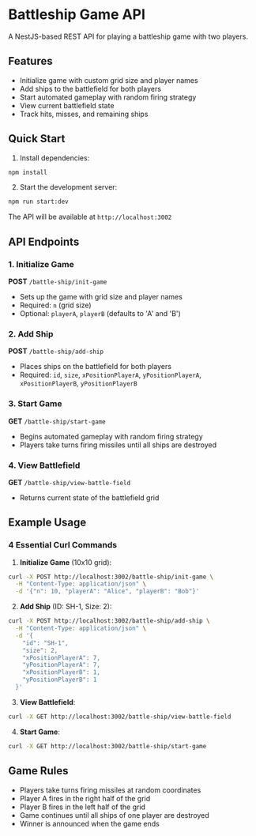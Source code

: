 # Battleship Game API

A NestJS-based REST API for playing a battleship game with two players.

## Features

- Initialize game with custom grid size and player names
- Add ships to the battlefield for both players
- Start automated gameplay with random firing strategy
- View current battlefield state
- Track hits, misses, and remaining ships

## Quick Start

1. Install dependencies:
```bash
npm install
```

2. Start the development server:
```bash
npm run start:dev
```

The API will be available at `http://localhost:3002`

## API Endpoints

### 1. Initialize Game
**POST** `/battle-ship/init-game`
- Sets up the game with grid size and player names
- Required: `n` (grid size)
- Optional: `playerA`, `playerB` (defaults to 'A' and 'B')

### 2. Add Ship
**POST** `/battle-ship/add-ship`
- Places ships on the battlefield for both players
- Required: `id`, `size`, `xPositionPlayerA`, `yPositionPlayerA`, `xPositionPlayerB`, `yPositionPlayerB`

### 3. Start Game
**GET** `/battle-ship/start-game`
- Begins automated gameplay with random firing strategy
- Players take turns firing missiles until all ships are destroyed

### 4. View Battlefield
**GET** `/battle-ship/view-battle-field`
- Returns current state of the battlefield grid

## Example Usage

### 4 Essential Curl Commands

1. **Initialize Game** (10x10 grid):
```bash
curl -X POST http://localhost:3002/battle-ship/init-game \
  -H "Content-Type: application/json" \
  -d '{"n": 10, "playerA": "Alice", "playerB": "Bob"}'
```

2. **Add Ship** (ID: SH-1, Size: 2):
```bash
curl -X POST http://localhost:3002/battle-ship/add-ship \
  -H "Content-Type: application/json" \
  -d '{
    "id": "SH-1",
    "size": 2,
    "xPositionPlayerA": 7,
    "yPositionPlayerA": 7,
    "xPositionPlayerB": 1,
    "yPositionPlayerB": 1
  }'
```

3. **View Battlefield**:
```bash
curl -X GET http://localhost:3002/battle-ship/view-battle-field
```

4. **Start Game**:
```bash
curl -X GET http://localhost:3002/battle-ship/start-game
```

## Game Rules

- Players take turns firing missiles at random coordinates
- Player A fires in the right half of the grid
- Player B fires in the left half of the grid
- Game continues until all ships of one player are destroyed
- Winner is announced when the game ends

